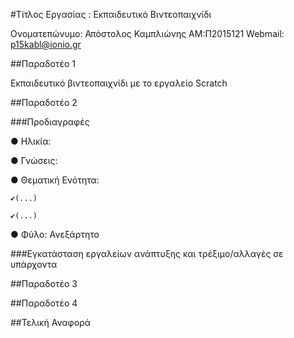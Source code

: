 #Τίτλος Εργασίας : Εκπαιδευτικό Βιντεοπαιχνίδι

Ονοματεπώνυμο: Απόστολος Καμπλιώνης ΑΜ:Π2015121 Webmail: p15kabl@ionio.gr

##Παραδοτέο 1

Εκπαιδευτικό βιντεοπαιχνίδι με το εργαλείο Scratch

##Παραδοτέο 2

###Προδιαγραφές

 ● Ηλικία:
 
 ● Γνώσεις:
 
 ● Θεματική Ενότητα:
         
    ✔(...)
   
    ✔(...)
  
 ● Φύλο: Ανεξάρτητο
 
 ###Εγκατάσταση εργαλείων ανάπτυξης και τρέξιμο/αλλαγές σε υπάρχοντα

##Παραδοτέο 3

##Παραδοτέο 4

##Τελική Αναφορά

